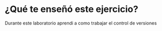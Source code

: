 # ¿Qué te enseñó este ejercicio?

Durante este laboratorio aprendi a como trabajar el control de versiones
